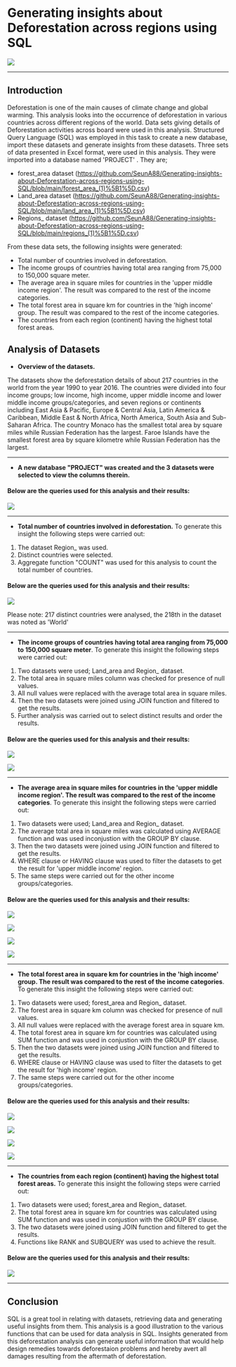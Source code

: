 # Generating insights about Deforestation across regions using SQL
![](A1.jpg)

----
## Introduction
Deforestation is one of the main causes of climate change and global warming. This analysis looks into the occurrence of deforestation in various countries across different regions of the world. Data sets giving details of Deforestation activities across board were used in this analysis. Structured Query Language (SQL) was employed in this task to  create a new database, import these datasets and  generate insights from these datasets. Three sets of data presented in Excel format, were used in this analysis. They were imported into a database named 'PROJECT' . They are; 
- forest_area dataset (https://github.com/SeunA88/Generating-insights-about-Deforestation-across-regions-using-SQL/blob/main/forest_area_(1)%5B1%5D.csv)
- Land_area dataset (https://github.com/SeunA88/Generating-insights-about-Deforestation-across-regions-using-SQL/blob/main/land_area_(1)%5B1%5D.csv)
- Regions_ dataset (https://github.com/SeunA88/Generating-insights-about-Deforestation-across-regions-using-SQL/blob/main/regions_(1)%5B1%5D.csv)


From these data sets, the following insights were generated:
- Total number of countries involved in deforestation.
- The income groups of countries having total area ranging from 75,000 to 150,000 square meter.
- The average area in square miles for countries in the 'upper middle income region'. The result was compared to the rest of the income categories.
- The total forest area in square km for countries in the 'high income' group.  The result was compared to the rest of the income categories.
- The countries from each region (continent) having the highest total forest areas. 

## Analysis of Datasets

- **Overview of the datasets.**
  
The datasets show the deforestation details of about 217 countries in the world from the year 1990 to year 2016. The countries were divided into four income groups; low income, high income, upper middle income and lower middle income groups/categories, and seven regions or continents including East Asia & Pacific, Europe & Central Asia, Latin America & Caribbean, Middle East & North Africa, North America, South Asia and Sub-Saharan Africa. The country Monaco has the smallest total area by square miles while Russian Federation has the largest. Faroe Islands have the smallest forest area by square kilometre while Russian Federation has the largest.

---

- **A new database "PROJECT" was created and the 3 datasets were selected to view the columns therein.**

#### Below are the queries used for this analysis and their results:
![](1.png)

---


- **Total number of countries involved in deforestation.**
To generate this insight the following steps were carried out:
1. The dataset Region_ was used.
2. Distinct countries were selected.
3. Aggregate function "COUNT" was used for this analysis to count the total number of countries.
   

#### Below are the queries used for this analysis and their results:
![](2A.png)

Please note: 217 distinct countries were analysed, the 218th in the dataset was noted as 'World'

---
   
- **The income groups of countries having total area ranging from 75,000 to 150,000 square meter**.
To generate this insight the following steps were carried out:
1. Two datasets were used; Land_area and Region_ dataset.
2. The total area in square miles column was checked for presence of null values.
3. All null values were replaced with the average total area in square miles. 
4. Then the two datasets were joined using JOIN function and filtered to get the results.
5. Further analysis was carried out to select distinct results and order the results.

#### Below are the queries used for this analysis and their results:
![](3.png)

![](5.png)

---

- **The average area in square miles for countries in the 'upper middle income region'. The result was compared to the rest of the income categories**.
To generate this insight the following steps were carried out:
1. Two datasets were used; Land_area and Region_ dataset.
2. The average total area in square miles was calculated using AVERAGE function and was used inconjustion with the GROUP BY clause.  
3. Then the two datasets were joined using JOIN function and filtered to get the results.
4. WHERE clause or HAVING clause was used to filter the datasets to get the result for 'upper middle income' region.
5. The same steps were carried out for the other income groups/categories.

#### Below are the queries used for this analysis and their results:
![](6.png)

![](7.png)

![](8.png)

![](9.png)

---

- **The total forest area in square km for countries in the 'high income' group.  The result was compared to the rest of the income categories**.
  To generate this insight the following steps were carried out:
1. Two datasets were used; forest_area and Region_ dataset.
2. The forest area in square km column was checked for presence of null values.
3. All null values were replaced with the average forest area in square km. 
3. The total forest area in square km for countries was calculated using SUM function and was used in conjustion with the GROUP BY clause.  
4. Then the two datasets were joined using JOIN function and filtered to get the results.
5. WHERE clause or HAVING clause was used to filter the datasets to get the result for 'high income' region.
6. The same steps were carried out for the other income groups/categories.

#### Below are the queries used for this analysis and their results:
![](10.png)

![](11.png)

![](12.png)

![](13.png)

---

- **The countries from each region (continent) having the highest total forest areas.** 
 To generate this insight the following steps were carried out:
1. Two datasets were used; forest_area and Region_ dataset.
2. The total forest area in square km for countries was calculated using SUM function and was used in conjustion with the GROUP BY clause.  
3. The two datasets were joined using JOIN function and filtered to get the results.
4. Functions like RANK and SUBQUERY was used to achieve the result.

#### Below are the queries used for this analysis and their results:
![](14.png)

---

## Conclusion
SQL is a great tool in relating with datasets, retrieving data and generating useful insights from them. This analysis is a good illustration to the various functions that can be used for data analysis in SQL. Insights generated from this deforestation analysis can generate useful information that would help design remedies towards deforestaion problems and hereby avert all damages resulting from the aftermath of deforestation.
